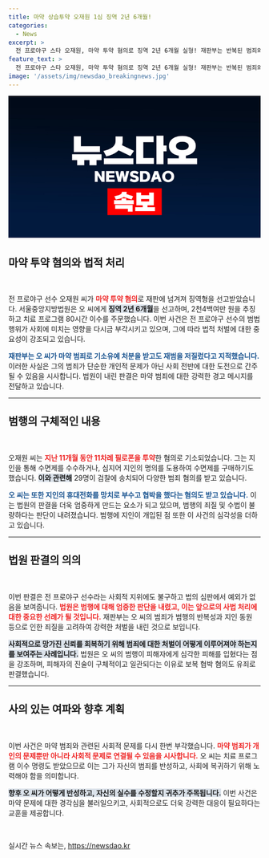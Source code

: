 ```yaml
---
title: 마약 상습투약 오재원 1심 징역 2년 6개월!
categories:
  - News
excerpt: >
  전 프로야구 스타 오재원, 마약 투약 혐의로 징역 2년 6개월 실형! 재판부는 반복된 범죄와 수사 방해에 엄중 경고. 그가 동원한 지인들까지 수사 대상에 올랐습니다. 과연 그의 머릿속에는 어떤 생각이? 클릭해서 전말을 확인하세요!
feature_text: >
  전 프로야구 스타 오재원, 마약 투약 혐의로 징역 2년 6개월 실형! 재판부는 반복된 범죄와 수사 방해에 엄중 경고. 그가 동원한 지인들까지 수사 대상에 올랐습니다. 과연 그의 머릿속에는 어떤 생각이? 클릭해서 전말을 확인하세요!
image: '/assets/img/newsdao_breakingnews.jpg'
---
```


<p><img src="/assets/img/newsdao_breakingnews.jpg" alt="pcversion 속보" /></p>

<h2 data-ke-size="size26">마약 투약 혐의와 법적 처리</h2>

<p data-ke-size="size16">&nbsp;</p>

<p>전 프로야구 선수 오재원 씨가 <b><span style="color: #ee2323;">마약 투약 혐의</span></b>로 재판에 넘겨져 징역형을 선고받았습니다. 서울중앙지방법원은 오 씨에게 <b><span style="background-color: #21538527;">징역 2년 6개월</span></b>을 선고하며, 2천4백여만 원을 추징하고 치료 프로그램 80시간 이수를 주문했습니다. 이번 사건은 전 프로야구 선수의 범법 행위가 사회에 미치는 영향을 다시금 부각시키고 있으며, 그에 따라 법적 처벌에 대한 중요성이 강조되고 있습니다. </p>

<p><b><span style="color: #1a5490;">재판부는 오 씨가 마약 범죄로 기소유예 처분을 받고도 재범을 저질렀다고 지적했습니다.</span></b> 이러한 사실은 그의 범죄가 단순한 개인적 문제가 아닌 사회 전반에 대한 도전으로 간주될 수 있음을 시사합니다. 법원이 내린 판결은 마약 범죄에 대한 강력한 경고 메시지를 전달하고 있습니다.</p>

<hr>

<h2 data-ke-size="size26">범행의 구체적인 내용</h2>

<p data-ke-size="size16">&nbsp;</p>

<p>오재원 씨는 <b><span style="color: #ee2323;">지난 11개월 동안 11차례 필로폰을 투약</span></b>한 혐의로 기소되었습니다. 그는 지인을 통해 수면제를 수수하거나, 심지어 지인의 명의를 도용하여 수면제를 구매하기도 했습니다. <b><span style="background-color: #21538527;">이와 관련해</span></b> 29명이 검찰에 송치되어 다양한 범죄 혐의를 받고 있습니다. </p>

<p><b><span style="color: #1a5490;">오 씨는 또한 지인의 휴대전화를 망치로 부수고 협박을 했다는 혐의도 받고 있습니다.</span></b> 이는 법원의 판결을 더욱 엄중하게 만드는 요소가 되고 있으며, 범행의 죄질 및 수법이 불량하다는 판단이 내려졌습니다. 범행에 지인이 개입된 점 또한 이 사건의 심각성을 더하고 있습니다.</p>

<hr>

<h2 data-ke-size="size26">법원 판결의 의의</h2>

<p data-ke-size="size16">&nbsp;</p>

<p>이번 판결은 전 프로야구 선수라는 사회적 지위에도 불구하고 법의 심판에서 예외가 없음을 보여줍니다. <b><span style="color: #ee2323;">법원은 범행에 대해 엄중한 판단을 내렸고, 이는 앞으로의 사법 처리에 대한 중요한 선례가 될 것입니다.</span></b> 재판부는 오 씨의 범죄가 범행의 반복성과 지인 동원 등으로 인한 죄질을 고려하여 강력한 처벌을 내린 것으로 보입니다. </p>

<p><b><span style="background-color: #21538527;">사회적으로 망가진 신뢰를 회복하기 위해 범죄에 대한 처벌이 어떻게 이루어져야 하는지를 보여주는 사례입니다.</span></b> 법원은 오 씨의 범행이 피해자에게 심각한 피해를 입혔다는 점을 강조하며, 피해자의 진술이 구체적이고 일관되다는 이유로 보복 협박 혐의도 유죄로 판결했습니다.</p>

<hr>

<h2 data-ke-size="size26">사의 있는 여파와 향후 계획</h2>

<p data-ke-size="size16">&nbsp;</p>

<p>이번 사건은 마약 범죄와 관련된 사회적 문제를 다시 한번 부각했습니다. <b><span style="color: #ee2323;">마약 범죄가 개인의 문제뿐만 아니라 사회적 문제로 연결될 수 있음을 시사합니다.</span></b> 오 씨는 치료 프로그램 이수 명령도 받았으므로 이는 그가 자신의 범죄를 반성하고, 사회에 복귀하기 위해 노력해야 함을 의미합니다. </p>

<p><b><span style="background-color: #21538527;">향후 오 씨가 어떻게 반성하고, 자신의 실수를 수정할지 귀추가 주목됩니다.</span></b> 이번 사건은 마약 문제에 대한 경각심을 불러일으키고, 사회적으로도 더욱 강력한 대응이 필요하다는 교훈을 제공합니다.</p>

<p data-ke-size="size16">&nbsp;</p>
실시간 뉴스 속보는, <a href="https://newsdao.kr" rel="dofollow">https://newsdao.kr</a>


